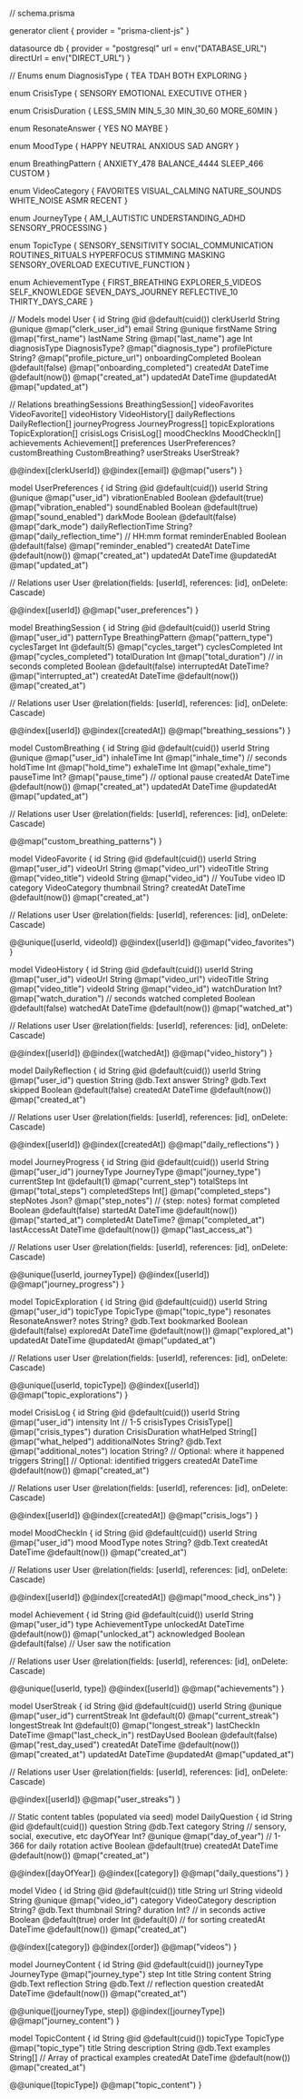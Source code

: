 // schema.prisma

generator client {
  provider = "prisma-client-js"
}

datasource db {
  provider  = "postgresql"
  url       = env("DATABASE_URL")
  directUrl = env("DIRECT_URL")
}

// Enums
enum DiagnosisType {
  TEA
  TDAH
  BOTH
  EXPLORING
}

enum CrisisType {
  SENSORY
  EMOTIONAL
  EXECUTIVE
  OTHER
}

enum CrisisDuration {
  LESS_5MIN
  MIN_5_30
  MIN_30_60
  MORE_60MIN
}

enum ResonateAnswer {
  YES
  NO
  MAYBE
}

enum MoodType {
  HAPPY
  NEUTRAL
  ANXIOUS
  SAD
  ANGRY
}

enum BreathingPattern {
  ANXIETY_478
  BALANCE_4444
  SLEEP_466
  CUSTOM
}

enum VideoCategory {
  FAVORITES
  VISUAL_CALMING
  NATURE_SOUNDS
  WHITE_NOISE
  ASMR
  RECENT
}

enum JourneyType {
  AM_I_AUTISTIC
  UNDERSTANDING_ADHD
  SENSORY_PROCESSING
}

enum TopicType {
  SENSORY_SENSITIVITY
  SOCIAL_COMMUNICATION
  ROUTINES_RITUALS
  HYPERFOCUS
  STIMMING
  MASKING
  SENSORY_OVERLOAD
  EXECUTIVE_FUNCTION
}

enum AchievementType {
  FIRST_BREATHING
  EXPLORER_5_VIDEOS
  SELF_KNOWLEDGE
  SEVEN_DAYS_JOURNEY
  REFLECTIVE_10
  THIRTY_DAYS_CARE
}

// Models
model User {
  id              String    @id @default(cuid())
  clerkUserId     String    @unique @map("clerk_user_id")
  email           String    @unique
  firstName       String    @map("first_name")
  lastName        String    @map("last_name")
  age             Int
  diagnosisType   DiagnosisType? @map("diagnosis_type")
  profilePicture  String?   @map("profile_picture_url")
  onboardingCompleted Boolean @default(false) @map("onboarding_completed")
  createdAt       DateTime  @default(now()) @map("created_at")
  updatedAt       DateTime  @updatedAt @map("updated_at")
  
  // Relations
  breathingSessions  BreathingSession[]
  videoFavorites     VideoFavorite[]
  videoHistory       VideoHistory[]
  dailyReflections   DailyReflection[]
  journeyProgress    JourneyProgress[]
  topicExplorations  TopicExploration[]
  crisisLogs         CrisisLog[]
  moodCheckIns       MoodCheckIn[]
  achievements       Achievement[]
  preferences        UserPreferences?
  customBreathing    CustomBreathing?
  userStreaks        UserStreak?
  
  @@index([clerkUserId])
  @@index([email])
  @@map("users")
}

model UserPreferences {
  id                String   @id @default(cuid())
  userId            String   @unique @map("user_id")
  vibrationEnabled  Boolean  @default(true) @map("vibration_enabled")
  soundEnabled      Boolean  @default(true) @map("sound_enabled")
  darkMode          Boolean  @default(false) @map("dark_mode")
  dailyReflectionTime String? @map("daily_reflection_time") // HH:mm format
  reminderEnabled   Boolean  @default(false) @map("reminder_enabled")
  createdAt         DateTime @default(now()) @map("created_at")
  updatedAt         DateTime @updatedAt @map("updated_at")
  
  // Relations
  user User @relation(fields: [userId], references: [id], onDelete: Cascade)
  
  @@index([userId])
  @@map("user_preferences")
}

model BreathingSession {
  id              String   @id @default(cuid())
  userId          String   @map("user_id")
  patternType     BreathingPattern @map("pattern_type")
  cyclesTarget    Int      @default(5) @map("cycles_target")
  cyclesCompleted Int      @map("cycles_completed")
  totalDuration   Int      @map("total_duration") // in seconds
  completed       Boolean  @default(false)
  interruptedAt   DateTime? @map("interrupted_at")
  createdAt       DateTime @default(now()) @map("created_at")
  
  // Relations
  user User @relation(fields: [userId], references: [id], onDelete: Cascade)
  
  @@index([userId])
  @@index([createdAt])
  @@map("breathing_sessions")
}

model CustomBreathing {
  id          String   @id @default(cuid())
  userId      String   @unique @map("user_id")
  inhaleTime  Int      @map("inhale_time") // seconds
  holdTime    Int      @map("hold_time")
  exhaleTime  Int      @map("exhale_time")
  pauseTime   Int?     @map("pause_time") // optional pause
  createdAt   DateTime @default(now()) @map("created_at")
  updatedAt   DateTime @updatedAt @map("updated_at")
  
  // Relations
  user User @relation(fields: [userId], references: [id], onDelete: Cascade)
  
  @@map("custom_breathing_patterns")
}

model VideoFavorite {
  id          String   @id @default(cuid())
  userId      String   @map("user_id")
  videoUrl    String   @map("video_url")
  videoTitle  String   @map("video_title")
  videoId     String   @map("video_id") // YouTube video ID
  category    VideoCategory
  thumbnail   String?
  createdAt   DateTime @default(now()) @map("created_at")
  
  // Relations
  user User @relation(fields: [userId], references: [id], onDelete: Cascade)
  
  @@unique([userId, videoId])
  @@index([userId])
  @@map("video_favorites")
}

model VideoHistory {
  id            String   @id @default(cuid())
  userId        String   @map("user_id")
  videoUrl      String   @map("video_url")
  videoTitle    String   @map("video_title")
  videoId       String   @map("video_id")
  watchDuration Int?     @map("watch_duration") // seconds watched
  completed     Boolean  @default(false)
  watchedAt     DateTime @default(now()) @map("watched_at")
  
  // Relations
  user User @relation(fields: [userId], references: [id], onDelete: Cascade)
  
  @@index([userId])
  @@index([watchedAt])
  @@map("video_history")
}

model DailyReflection {
  id        String   @id @default(cuid())
  userId    String   @map("user_id")
  question  String   @db.Text
  answer    String?  @db.Text
  skipped   Boolean  @default(false)
  createdAt DateTime @default(now()) @map("created_at")
  
  // Relations
  user User @relation(fields: [userId], references: [id], onDelete: Cascade)
  
  @@index([userId])
  @@index([createdAt])
  @@map("daily_reflections")
}

model JourneyProgress {
  id            String      @id @default(cuid())
  userId        String      @map("user_id")
  journeyType   JourneyType @map("journey_type")
  currentStep   Int         @default(1) @map("current_step")
  totalSteps    Int         @map("total_steps")
  completedSteps Int[]      @map("completed_steps")
  stepNotes     Json?       @map("step_notes") // {step: notes} format
  completed     Boolean     @default(false)
  startedAt     DateTime    @default(now()) @map("started_at")
  completedAt   DateTime?   @map("completed_at")
  lastAccessAt  DateTime    @default(now()) @map("last_access_at")
  
  // Relations
  user User @relation(fields: [userId], references: [id], onDelete: Cascade)
  
  @@unique([userId, journeyType])
  @@index([userId])
  @@map("journey_progress")
}

model TopicExploration {
  id          String         @id @default(cuid())
  userId      String         @map("user_id")
  topicType   TopicType      @map("topic_type")
  resonates   ResonateAnswer?
  notes       String?        @db.Text
  bookmarked  Boolean        @default(false)
  exploredAt  DateTime       @default(now()) @map("explored_at")
  updatedAt   DateTime       @updatedAt @map("updated_at")
  
  // Relations
  user User @relation(fields: [userId], references: [id], onDelete: Cascade)
  
  @@unique([userId, topicType])
  @@index([userId])
  @@map("topic_explorations")
}

model CrisisLog {
  id              String         @id @default(cuid())
  userId          String         @map("user_id")
  intensity       Int            // 1-5
  crisisTypes     CrisisType[]   @map("crisis_types")
  duration        CrisisDuration
  whatHelped      String[]       @map("what_helped")
  additionalNotes String?        @db.Text @map("additional_notes")
  location        String?        // Optional: where it happened
  triggers        String[]       // Optional: identified triggers
  createdAt       DateTime       @default(now()) @map("created_at")
  
  // Relations
  user User @relation(fields: [userId], references: [id], onDelete: Cascade)
  
  @@index([userId])
  @@index([createdAt])
  @@map("crisis_logs")
}

model MoodCheckIn {
  id        String   @id @default(cuid())
  userId    String   @map("user_id")
  mood      MoodType
  notes     String?  @db.Text
  createdAt DateTime @default(now()) @map("created_at")
  
  // Relations
  user User @relation(fields: [userId], references: [id], onDelete: Cascade)
  
  @@index([userId])
  @@index([createdAt])
  @@map("mood_check_ins")
}

model Achievement {
  id           String          @id @default(cuid())
  userId       String          @map("user_id")
  type         AchievementType
  unlockedAt   DateTime        @default(now()) @map("unlocked_at")
  acknowledged Boolean         @default(false) // User saw the notification
  
  // Relations
  user User @relation(fields: [userId], references: [id], onDelete: Cascade)
  
  @@unique([userId, type])
  @@index([userId])
  @@map("achievements")
}

model UserStreak {
  id              String   @id @default(cuid())
  userId          String   @unique @map("user_id")
  currentStreak   Int      @default(0) @map("current_streak")
  longestStreak   Int      @default(0) @map("longest_streak")
  lastCheckIn     DateTime @map("last_check_in")
  restDayUsed     Boolean  @default(false) @map("rest_day_used")
  createdAt       DateTime @default(now()) @map("created_at")
  updatedAt       DateTime @updatedAt @map("updated_at")
  
  // Relations
  user User @relation(fields: [userId], references: [id], onDelete: Cascade)
  
  @@index([userId])
  @@map("user_streaks")
}

// Static content tables (populated via seed)
model DailyQuestion {
  id          String   @id @default(cuid())
  question    String   @db.Text
  category    String   // sensory, social, executive, etc
  dayOfYear   Int?     @unique @map("day_of_year") // 1-366 for daily rotation
  active      Boolean  @default(true)
  createdAt   DateTime @default(now()) @map("created_at")
  
  @@index([dayOfYear])
  @@index([category])
  @@map("daily_questions")
}

model Video {
  id          String        @id @default(cuid())
  title       String
  url         String
  videoId     String        @unique @map("video_id")
  category    VideoCategory
  description String?       @db.Text
  thumbnail   String?
  duration    Int?          // in seconds
  active      Boolean       @default(true)
  order       Int           @default(0) // for sorting
  createdAt   DateTime      @default(now()) @map("created_at")
  
  @@index([category])
  @@index([order])
  @@map("videos")
}

model JourneyContent {
  id          String      @id @default(cuid())
  journeyType JourneyType @map("journey_type")
  step        Int
  title       String
  content     String      @db.Text
  reflection  String      @db.Text // reflection question
  createdAt   DateTime    @default(now()) @map("created_at")
  
  @@unique([journeyType, step])
  @@index([journeyType])
  @@map("journey_content")
}

model TopicContent {
  id          String    @id @default(cuid())
  topicType   TopicType @map("topic_type")
  title       String
  description String    @db.Text
  examples    String[]  // Array of practical examples
  createdAt   DateTime  @default(now()) @map("created_at")
  
  @@unique([topicType])
  @@map("topic_content")
}